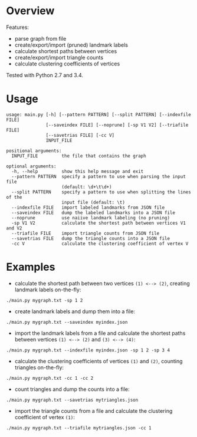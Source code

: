 # Overview
Features:
- parse graph from file
- create/export/import (pruned) landmark labels
- calculate shortest paths between vertices
- create/export/import triangle counts
- calculate clustering coefficients of vertices

Tested with Python 2.7 and 3.4.

# Usage
```
usage: main.py [-h] [--pattern PATTERN] [--split PATTERN] [--indexfile FILE]
               [--saveindex FILE] [--noprune] [-sp V1 V2] [--triafile FILE]
               [--savetrias FILE] [-cc V]
               INPUT_FILE

positional arguments:
  INPUT_FILE         the file that contains the graph

optional arguments:
  -h, --help         show this help message and exit
  --pattern PATTERN  specify a pattern to use when parsing the input file
                     (default: \d+\t\d+)
  --split PATTERN    specify a pattern to use when splitting the lines of the
                     input file (default: \t)
  --indexfile FILE   import labeled landmarks from JSON file
  --saveindex FILE   dump the labeled landmarks into a JSON file
  --noprune          use naiive landmark labeling (no pruning)
  -sp V1 V2          calculate the shortest path between vertices V1 and V2
  --triafile FILE    import triangle counts from JSON file
  --savetrias FILE   dump the triangle counts into a JSON file
  -cc V              calculate the clustering coefficient of vertex V
```

# Examples
- calculate the shortest path between two vertices `(1) <--> (2)`, creating landmark labels on-the-fly:  
```
./main.py mygraph.txt -sp 1 2
```
- create landmark labels and dump them into a file:
```
./main.py mygraph.txt --saveindex myindex.json
```
- import the landmark labels from a file and calculate the shortest paths between vertices `(1) <--> (2)` and `(3) <--> (4)`:
```
./main.py mygraph.txt --indexfile myindex.json -sp 1 2 -sp 3 4
```
- calculate the clustering coefficients of vertices `(1)` and `(2)`, counting triangles on-the-fly:
```
./main.py mygraph.txt -cc 1 -cc 2
```
- count triangles and dump the counts into a file:
```
./main.py mygraph.txt --savetrias mytriangles.json
```
- import the triangle counts from a file and calculate the clustering coefficient of vertex `(1)`:
```
./main.py mygraph.txt --triafile mytriangles.json -cc 1
```
